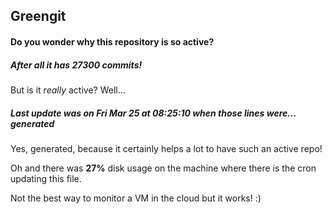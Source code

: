 ## Greengit

#### Do you wonder why this repository is so active?

##### After all it has 27300 commits!

But is it *really* active? Well...

##### Last update was on Fri Mar 25 at 08:25:10 when those lines were... generated

Yes, generated, because it certainly helps a lot to have such an active repo!

Oh and there was **27%** disk usage on the machine
where there is the cron updating this file.

Not the best way to monitor a VM in the cloud but it works! :)
